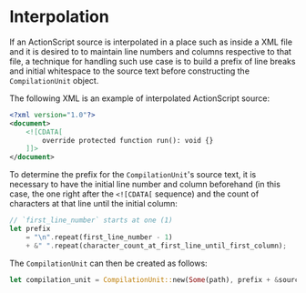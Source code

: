 # Interpolation

If an ActionScript source is interpolated in a place such as inside a XML file and it is desired to to maintain line numbers and columns respective to that file, a technique for handling such use case is to build a prefix of line breaks and initial whitespace to the source text before constructing the `CompilationUnit` object.

The following XML is an example of interpolated ActionScript source:

```xml
<?xml version="1.0"?>
<document>
    <![CDATA[
        override protected function run(): void {}
    ]]>
</document>
```

To determine the prefix for the `CompilationUnit`'s source text, it is necessary to have the initial line number and column beforehand (in this case, the one right after the `<![CDATA[` sequence) and the count of characters at that line until the initial column:

```rust
// `first_line_number` starts at one (1)
let prefix
    = "\n".repeat(first_line_number - 1)
    + &" ".repeat(character_count_at_first_line_until_first_column);
```

The `CompilationUnit` can then be created as follows:

```rust
let compilation_unit = CompilationUnit::new(Some(path), prefix + &source_text, &compiler_options);
```